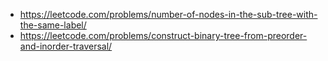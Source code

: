 
- https://leetcode.com/problems/number-of-nodes-in-the-sub-tree-with-the-same-label/
- https://leetcode.com/problems/construct-binary-tree-from-preorder-and-inorder-traversal/


